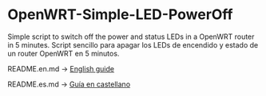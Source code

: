 # OpenWRT-Simple-LED-PowerOff
Simple script to switch off the power and status LEDs in a OpenWRT router in 5 minutes.
Script sencillo para apagar los LEDs de encendido y estado de un router OpenWRT en 5 minutos.

README.en.md -> [English guide](https://github.com/helicida/OpenWRT-Simple-LED-PowerOff/blob/main/README.en.md)

README.es.md -> [Guía en castellano](https://github.com/helicida/OpenWRT-Simple-LED-PowerOff/blob/main/README.es.md)

